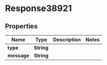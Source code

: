 
# Response38921

## Properties
Name | Type | Description | Notes
------------ | ------------- | ------------- | -------------
**type** | **String** |  | 
**message** | **String** |  | 



